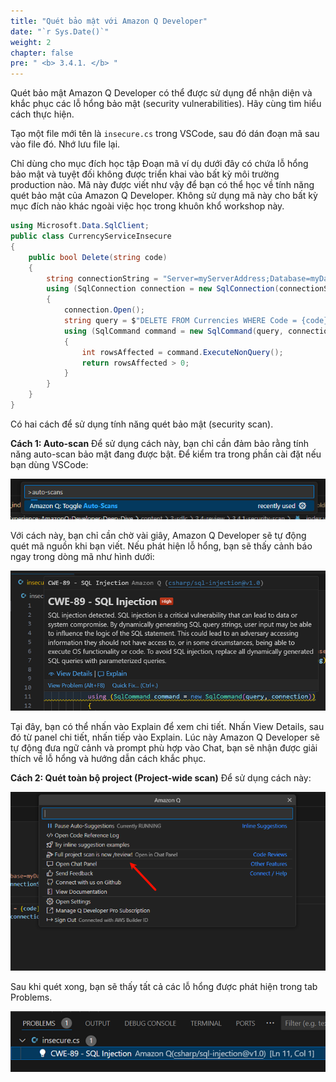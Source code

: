 ```yaml
---
title: "Quét bảo mật với Amazon Q Developer"
date: "`r Sys.Date()`"
weight: 2
chapter: false
pre: " <b> 3.4.1. </b> "
---
```


Quét bảo mật
Amazon Q Developer có thể được sử dụng để nhận diện và khắc phục các lỗ hổng bảo mật (security vulnerabilities). Hãy cùng tìm hiểu cách thực hiện.

Tạo một file mới tên là `insecure.cs` trong VSCode, sau đó dán đoạn mã sau vào file đó. Nhớ lưu file lại.

Chỉ dùng cho mục đích học tập
Đoạn mã ví dụ dưới đây có chứa lỗ hổng bảo mật và tuyệt đối không được triển khai vào bất kỳ môi trường production nào. Mã này được viết như vậy để bạn có thể học về tính năng quét bảo mật của Amazon Q Developer. Không sử dụng mã này cho bất kỳ mục đích nào khác ngoài việc học trong khuôn khổ workshop này.

```csharp
using Microsoft.Data.SqlClient;
public class CurrencyServiceInsecure
{
    public bool Delete(string code)
    {
        string connectionString = "Server=myServerAddress;Database=myDataBase;User Id=myUsername;Password=myPassword;";
        using (SqlConnection connection = new SqlConnection(connectionString))
        {
            connection.Open();
            string query = $"DELETE FROM Currencies WHERE Code = {code}";
            using (SqlCommand command = new SqlCommand(query, connection))
            {
                int rowsAffected = command.ExecuteNonQuery();
                return rowsAffected > 0;
            }
        }
    }
}
```

Có hai cách để sử dụng tính năng quét bảo mật (security scan).

**Cách 1: Auto-scan**
Để sử dụng cách này, bạn chỉ cần đảm bảo rằng tính năng auto-scan bảo mật đang được bật. Để kiểm tra trong phần cài đặt nếu bạn dùng VSCode:

![alt text](image.png?width=40pc)

Với cách này, bạn chỉ cần chờ vài giây, Amazon Q Developer sẽ tự động quét mã nguồn khi bạn viết. Nếu phát hiện lỗ hổng, bạn sẽ thấy cảnh báo ngay trong dòng mã như hình dưới:

![alt text](image-1.png?width=90pc)

Tại đây, bạn có thể nhấn vào Explain để xem chi tiết. Nhấn View Details, sau đó từ panel chi tiết, nhấn tiếp vào Explain. Lúc này Amazon Q Developer sẽ tự động đưa ngữ cảnh và prompt phù hợp vào Chat, bạn sẽ nhận được giải thích về lỗ hổng và hướng dẫn cách khắc phục.

**Cách 2: Quét toàn bộ project (Project-wide scan)**
Để sử dụng cách này:

![alt text](image-2.png?width=90pc)

Sau khi quét xong, bạn sẽ thấy tất cả các lỗ hổng được phát hiện trong tab Problems.

![alt text](image-3.png?width=40pc)